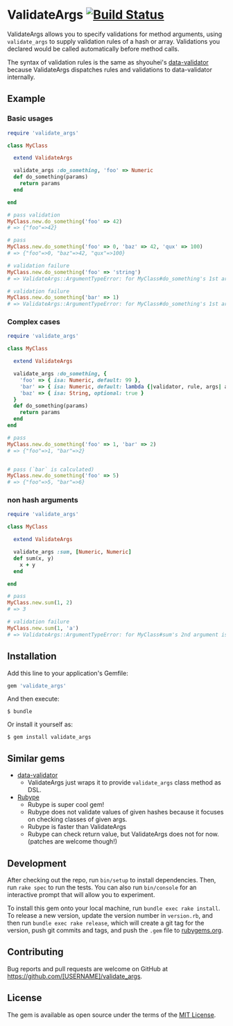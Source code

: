 # ValidateArgs [![Build Status](https://travis-ci.org/niku4i/validate_args.svg?branch=master)](https://travis-ci.org/niku4i/validate_args)

ValidateArgs allows you to specify validations for method arguments, using `validate_args` to supply validation rules of a hash or array. Validations you declared would be called automatically before method calls.

The syntax of validation rules is the same as shyouhei's [data-validator](https://github.com/shyouhei/data-validator) because ValidateArgs dispatches rules and validations to data-validator internally.

## Example

### Basic usages

```ruby
require 'validate_args'

class MyClass

  extend ValidateArgs

  validate_args :do_something, 'foo' => Numeric
  def do_something(params)
    return params
  end

end

# pass validation
MyClass.new.do_something('foo' => 42) 
# => {"foo"=>42}

# pass
MyClass.new.do_something('foo' => 0, 'baz' => 42, 'qux' => 100) 
# => {"foo"=>0, "baz"=>42, "qux"=>100}

# validation failure
MyClass.new.do_something('foo' => 'string') 
# => ValidateArgs::ArgumentTypeError: for MyClass#do_something's 1st argument is invalid => foo:type mismatch

# validation failure
MyClass.new.do_something('bar' => 1) 
# => ValidateArgs::ArgumentTypeError: for MyClass#do_something's 1st argument is invalid => ["foo"] missing
```

### Complex cases

```ruby
require 'validate_args'

class MyClass

  extend ValidateArgs

  validate_args :do_something, {
    'foo' => { isa: Numeric, default: 99 },
    'bar' => { isa: Numeric, default: lambda {|validator, rule, args| args['foo'] + 1 } },
    'baz' => { isa: String, optional: true }
  }
  def do_something(params)
    return params
  end
end

# pass
MyClass.new.do_something('foo' => 1, 'bar' => 2)
# => {"foo"=>1, "bar"=>2}


# pass (`bar` is calculated)
MyClass.new.do_something('foo' => 5)
# => {"foo"=>5, "bar"=>6}
```

### non hash arguments

```ruby
require 'validate_args'

class MyClass

  extend ValidateArgs

  validate_args :sum, [Numeric, Numeric]
  def sum(x, y)
    x + y
  end

end

# pass 
MyClass.new.sum(1, 2)   
# => 3

# validation failure
MyClass.new.sum(1, 'a')
# => ValidateArgs::ArgumentTypeError: for MyClass#sum's 2nd argument is invalid => type mismatch
```

## Installation

Add this line to your application's Gemfile:

```ruby
gem 'validate_args'
```

And then execute:

    $ bundle

Or install it yourself as:

    $ gem install validate_args

## Similar gems

* [data-validator](https://github.com/shyouhei/data-validator)
  * ValidateArgs just wraps it to provide `validate_args` class method as DSL.
* [Rubype](https://github.com/gogotanaka/Rubype)
  * Rubype is super cool gem!
  * Rubype does not validate values of given hashes because it focuses on checking classes of given args.
  * Rubype is faster than ValidateArgs
  * Rubype can check return value, but ValidateArgs does not for now. (patches are welcome though!)

## Development

After checking out the repo, run `bin/setup` to install dependencies. Then, run `rake spec` to run the tests. You can also run `bin/console` for an interactive prompt that will allow you to experiment.

To install this gem onto your local machine, run `bundle exec rake install`. To release a new version, update the version number in `version.rb`, and then run `bundle exec rake release`, which will create a git tag for the version, push git commits and tags, and push the `.gem` file to [rubygems.org](https://rubygems.org).

## Contributing

Bug reports and pull requests are welcome on GitHub at https://github.com/[USERNAME]/validate_args.


## License

The gem is available as open source under the terms of the [MIT License](http://opensource.org/licenses/MIT).

